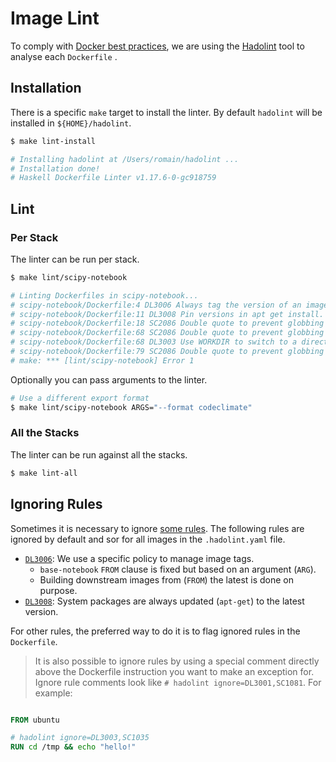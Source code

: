 # Image Lint

To comply with [Docker best practices][dbp], we are using the [Hadolint][hadolint] tool to analyse each `Dockerfile` .

## Installation

There is a specific `make` target to install the linter.
By default `hadolint` will be installed in `${HOME}/hadolint`.

```bash
$ make lint-install

# Installing hadolint at /Users/romain/hadolint ...
# Installation done!
# Haskell Dockerfile Linter v1.17.6-0-gc918759
```

## Lint

### Per Stack

The linter can be run per stack.

```bash
$ make lint/scipy-notebook  

# Linting Dockerfiles in scipy-notebook...
# scipy-notebook/Dockerfile:4 DL3006 Always tag the version of an image explicitly
# scipy-notebook/Dockerfile:11 DL3008 Pin versions in apt get install. Instead of `apt-get install <package>` use `apt-get install <package>=<version>`
# scipy-notebook/Dockerfile:18 SC2086 Double quote to prevent globbing and word splitting.
# scipy-notebook/Dockerfile:68 SC2086 Double quote to prevent globbing and word splitting.
# scipy-notebook/Dockerfile:68 DL3003 Use WORKDIR to switch to a directory
# scipy-notebook/Dockerfile:79 SC2086 Double quote to prevent globbing and word splitting.
# make: *** [lint/scipy-notebook] Error 1
```

Optionally you can pass arguments to the linter.

```bash
# Use a different export format
$ make lint/scipy-notebook ARGS="--format codeclimate"  
```

### All the Stacks

The linter can be run against all the stacks.

```bash
$ make lint-all
```

## Ignoring Rules

Sometimes it is necessary to ignore [some rules][rules]. 
The following rules are ignored by default and sor for all images in the `.hadolint.yaml` file.

- [`DL3006`][DL3006]: We use a specific policy to manage image tags. 
  - `base-notebook` `FROM` clause is fixed but based on an argument (`ARG`). 
  - Building downstream images from (`FROM`) the latest is done on purpose.
- [`DL3008`][DL3008]: System packages are always updated (`apt-get`) to the latest version.

For other rules, the preferred way to do it is to flag ignored rules in the `Dockerfile`.

> It is also possible to ignore rules by using a special comment directly above the Dockerfile instruction you want to make an exception for. Ignore rule comments look like `# hadolint ignore=DL3001,SC1081`. For example:

```dockerfile

FROM ubuntu

# hadolint ignore=DL3003,SC1035
RUN cd /tmp && echo "hello!"
```

[hadolint]: https://github.com/hadolint/hadolint
[dbp]: https://docs.docker.com/develop/develop-images/dockerfile_best-practices
[rules]: https://github.com/hadolint/hadolint#rules
[DL3006]: https://github.com/hadolint/hadolint/wiki/DL3006
[DL3008]: https://github.com/hadolint/hadolint/wiki/DL3008